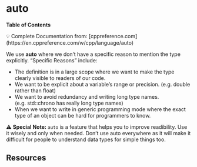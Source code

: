 # auto

**Table of Contents**

<aside>
💡 Complete Documentation from: [cppreference.com](https://en.cppreference.com/w/cpp/language/auto)

</aside>

We use **auto** where we don’t have a specific reason to mention the type explicitly. “Specific Reasons” include:

- The definition is in a large scope where we want to make the type clearly visible to readers of our code.
- We want to be explicit about a variable’s range or precision. (e.g. double rather than float)
- We want to avoid redundancy and writing long type names. (e.g. std::chrono has really long type names)
- When we want to write in generic programming mode where the exact type of an object can be hard for programmers to know.

⚠️ **Special Note:** `auto` is a feature that helps you to improve readibility. Use it wisely and only when needed. Don’t use auto everywhere as it will make it difficult for people to understand data types for simple things too.

## Resources